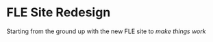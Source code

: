 FLE Site Redesign
============

Starting from the ground up with the new FLE site to _make_ _things_ _work_
